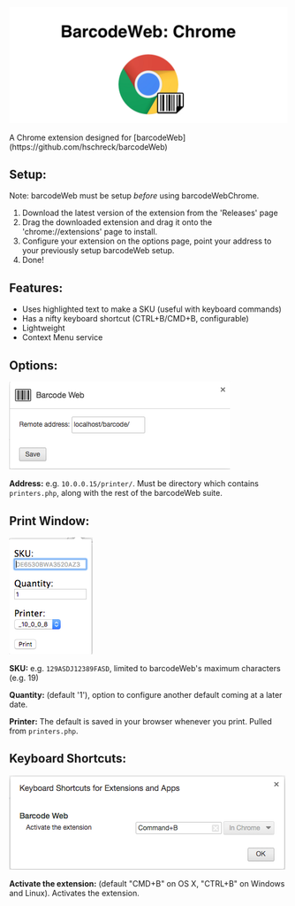 <p align="center"><img src="https://github.com/128keaton/barcodeWebChrome/blob/master/repo-assets/barcodeweb-banner.png"></p>
A Chrome extension designed for [barcodeWeb](https://github.com/hschreck/barcodeWeb)

## Setup:
Note: barcodeWeb must be setup *before* using barcodeWebChrome.

1. Download the latest version of the extension from the 'Releases' page
2. Drag the downloaded extension and drag it onto the 'chrome://extensions' page to install.
3. Configure your extension on the options page, point your address to your previously setup barcodeWeb setup.
4. Done!

## Features:

* Uses highlighted text to make a SKU (useful with keyboard commands)
* Has a nifty keyboard shortcut (CTRL+B/CMD+B, configurable)
* Lightweight
* Context Menu service


## Options:
![Options in 'chrome://extensions'](https://github.com/128keaton/barcodeWebChrome/blob/master/repo-assets/options.png?raw=true)

**Address:** e.g. `10.0.0.15/printer/`. Must be directory which contains `printers.php`, along with the rest of the barcodeWeb suite.


## Print Window:

![Print window](https://github.com/128keaton/barcodeWebChrome/blob/master/repo-assets/print-window.png?raw=true)


**SKU:** e.g. `129ASDJ12389FASD`, limited to barcodeWeb's maximum characters (e.g. 19)

**Quantity:**  (default '1'), option to configure another default coming at a later date.

**Printer:** The default is saved in your browser whenever you print. Pulled from `printers.php`.

## Keyboard Shortcuts:

![Keyboarad](https://github.com/128keaton/barcodeWebChrome/blob/master/repo-assets/kb-shortcuts.png?raw=true)

**Activate the extension:** (default "CMD+B" on OS X, "CTRL+B" on Windows and Linux). Activates the extension.


